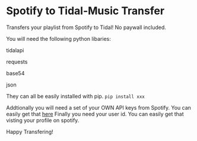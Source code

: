 # Spotify to Tidal-Music Transfer
Transfers your playlist from Spotify to Tidal! No paywall included.


You will need the following python libaries:

tidalapi

requests

base54

json

They can all be easily installed with pip. ``pip install xxx ``

Addtionally you will need a set of your OWN API keys from Spotify. You can easily get that [here](https://developer.spotify.com/dashboard/login)
Finally you need your user id. You can easily get that visting your profile on spotify.

Happy Transfering!
